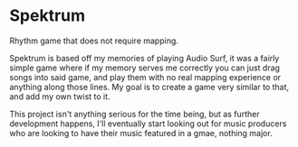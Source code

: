 # Spektrum
Rhythm game that does not require mapping.

Spektrum is based off my memories of playing Audio Surf, it was a fairly simple game where if my memory serves me correctly you can just drag songs into said game, and play them with no real mapping experience or anything along those lines. My goal is to create a game very similar to that, and add my own twist to it.

This project isn't anything serious for the time being, but as further development happens, I'll eventually start looking out for music producers who are looking to have their music featured in a gmae, nothing major.
